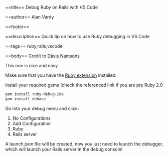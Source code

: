 ==title==
Debug Ruby on Rails with VS Code

==author==
Alan Vardy

==footer==

==description==
Quick tip on how to use Ruby debugging in VS Code

==tags==
ruby,rails,vscode

==body==
Credit to [Dāvis Namsons](https://dev.to/dnamsons/ruby-debugging-in-vscode-3bkj)

This one is nice and easy

Make sure that you have the [Ruby extension](https://marketplace.visualstudio.com/items?itemName=rebornix.ruby) installed.

Install your required gems (check the referenced link if you are pre Ruby 2.0

```bash
gem install ruby-debug-ide
gem install debase
```

Go into your debug menu and click:

1. No Configurations
2. Add Configuration
3. Ruby
4. Rails server

A launch.json file will be created, now you just need to launch the debugger, which will launch your Rails server in the debug console!
